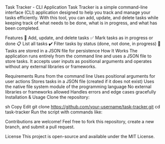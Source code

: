 Task Tracker - CLI Application
Task Tracker is a simple command-line interface (CLI) application designed to help you track and manage your tasks efficiently. With this tool, you can add, update, and delete tasks while keeping track of what needs to be done, what is in progress, and what has been completed.

Features
📌 Add, update, and delete tasks
✅ Mark tasks as in progress or done
📋 List all tasks
✔️ Filter tasks by status (done, not done, in progress)
📂 Tasks are stored in a JSON file for persistence
How It Works
The application runs entirely from the command line and uses a JSON file to store tasks. It accepts user inputs as positional arguments and operates without any external libraries or frameworks.

Requirements
Runs from the command line
Uses positional arguments for user actions
Stores tasks in a JSON file (created if it does not exist)
Uses the native file system module of the programming language
No external libraries or frameworks allowed
Handles errors and edge cases gracefully
Installation & Usage
Clone the repository:

sh
Copy
Edit
git clone https://github.com/your-username/task-tracker.git
cd task-tracker
Run the script with commands like:


Contributions are welcome! Feel free to fork this repository, create a new branch, and submit a pull request.

License
This project is open-source and available under the MIT License.
